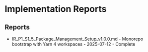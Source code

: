 # Implementation Reports

## Reports

- IR_P1_S1_5_Package_Management_Setup_v1.0.0.md - Monorepo bootstrap with Yarn 4 workspaces - 2025-07-12 - Complete